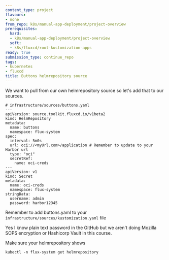 ```yaml
---
content_type: project
flavours:
- none
from_repo: k8s/manual-app-deployment/project-overview
prerequisites:
  hard:
  - k8s/manual-app-deployment/project-overview
  soft:
  - k8s/fluxcd/root-kustomization-apps
ready: true
submission_type: continue_repo
tags:
- kubernetes
- fluxcd
title: Buttons helmrepository source
---
```




We want to pull from our own helmrepository source so let's add that to our sources.

```
# infrastructure/sources/buttons.yaml
---
apiVersion: source.toolkit.fluxcd.io/v1beta2
kind: HelmRepository
metadata:
  name: buttons
  namespace: flux-system
spec:
  interval: 5m0s
  url: oci://<myUrl.com>/application # Remember to update to your Harbor url
  type: "oci"
  secretRef:
    name: oci-creds
---
apiVersion: v1
kind: Secret
metadata:
  name: oci-creds
  namespace: flux-system
stringData:
  username: admin
  password: harbor12345
```

Remember to add buttons.yaml to your `infrastructure/sources/kustomization.yaml` file

Yes I know plain text password in the GitHub but we aren't doing Mozilla SOPS encryption or Hashicorp Vault in this course.

Make sure your helmrepository shows 

`kubectl -n flux-system get helmrepository`